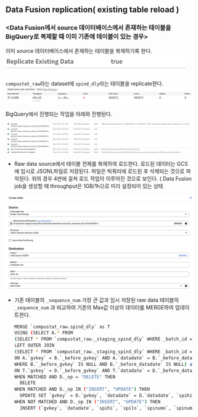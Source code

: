 ## Data Fusion replication( existing table reload )

### <Data Fusion에서 source 데이터베이스에서 존재하는 테이블을 BigQuery로 복제할 때 이미 기존에 테이블이 있는 경우>

이미 source 데이터베이스에서 존재하는 테이블을 복제하기록 한다.
![Untitled](img4/Untitled.png)

`compustat_raw`라는 dataset에 `spind_dly`라는 테이블을 replicate한다.
![Untitled](img4/Untitled%201.png)

BigQuery에서 진행되는 작업을 아래와 진행된다.

![Untitled](img4/Untitled%202.png)

- Raw data source에서 테이블 전체를 복제하여 로드한다. 로드된 데이터는 GCS에 임시로 JSONL파일로 저장된다. 파일은 빅쿼리에 로드된 후 삭제되는 것으로 파악된다. 위의 경우 4번에 걸쳐 로드 작업이 이루어진 것으로 보인다. ( Data Fusion job을 생성할 때 throughput은 1GB/1h으로 미리 설정되어 있는 상태 

![Untitled](img4/Untitled%203.png)


- 기존 테이블의 `_sequence_num` 가장 큰 값과 임시 저장된 raw data 테이블의 `_sequence_num` 과 비교하여 기존의 Max값 이상의 데이터를 MERGE하여 업데이트한다.
    
    ```bash
    MERGE `compustat_raw.spind_dly` as T
    USING (SELECT A.* FROM
    (SELECT * FROM `compustat_raw._staging_spind_dly` WHERE _batch_id = 1651460467442 AND _sequence_num > 14710639) as A
    LEFT OUTER JOIN
    (SELECT * FROM `compustat_raw._staging_spind_dly` WHERE _batch_id = 1651460467442 AND _sequence_num > 14710639) as B
    ON A.`gvkey` = B.`_before_gvkey` AND A.`datadate` = B.`_before_datadate` AND A._sequence_num < B._sequence_num
    WHERE B.`_before_gvkey` IS NULL AND B.`_before_datadate` IS NULL) as D
    ON T.`gvkey` = D.`_before_gvkey` AND T.`datadate` = D.`_before_datadate`
    WHEN MATCHED AND D._op = "DELETE" THEN
      DELETE
    WHEN MATCHED AND D._op IN ("INSERT", "UPDATE") THEN
      UPDATE SET `gvkey` = D.`gvkey`, `datadate` = D.`datadate`, `spihi` = D.`spihi`, `spilo` = D.`spilo`, `spinumn` = D.`spinumn`, `spinumo` = D.`spinumo`, `spiprc` = D.`spiprc`, `_sequence_num` = D.`_sequence_num`, _is_deleted = null
    WHEN NOT MATCHED AND D._op IN ("INSERT", "UPDATE") THEN
      INSERT (`gvkey`, `datadate`, `spihi`, `spilo`, `spinumn`, `spinumo`, `spiprc`, `_sequence_num`) VALUES (`gvkey`, `datadate`, `spihi`, `spilo`, `spinumn`, `spinumo`, `spiprc`, `_sequence_num`)
    ```
    